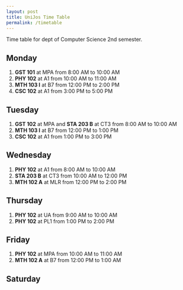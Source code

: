 ```yaml
---
layout: post
title: UniJos Time Table
permalink: /timetable
---
```

Time table for dept of Computer Science 2nd semester.

## Monday

1. **GST 101** at MPA from 8:00 AM to 10:00 AM
2. **PHY 102** at A1 from 10:00 AM to 11:00 AM
3. **MTH 103 I** at B7 from 12:00 PM to 2:00 PM
4. **CSC 102** at A1 from 3:00 PM to 5:00 PM

## Tuesday

1. **GST 102** at MPA and **STA 203 B** at CT3 from 8:00 AM to 10:00 AM
2. **MTH 103 I** at B7 from 12:00 PM to 1:00 PM
3. **CSC 102** at A1 from 1:00 PM to 3:00 PM

## Wednesday

1. **PHY 102** at A1 from 8:00 AM to 10:00 AM
2. **STA 203 B** at CT3 from 10:00 AM to 12:00 PM
3. **MTH 102 A** at MLR from 12:00 PM to 2:00 PM

## Thursday

1. **PHY 102** at UA from 9:00 AM to 10:00 AM
1. **PHY 102** at PL1 from 1:00 PM to 2:00 PM

## Friday

1. **PHY 102** at MPA from 10:00 AM to 11:00 AM
2. **MTH 102 A** at B7 from 12:00 PM to 1:00 AM

## Saturday
